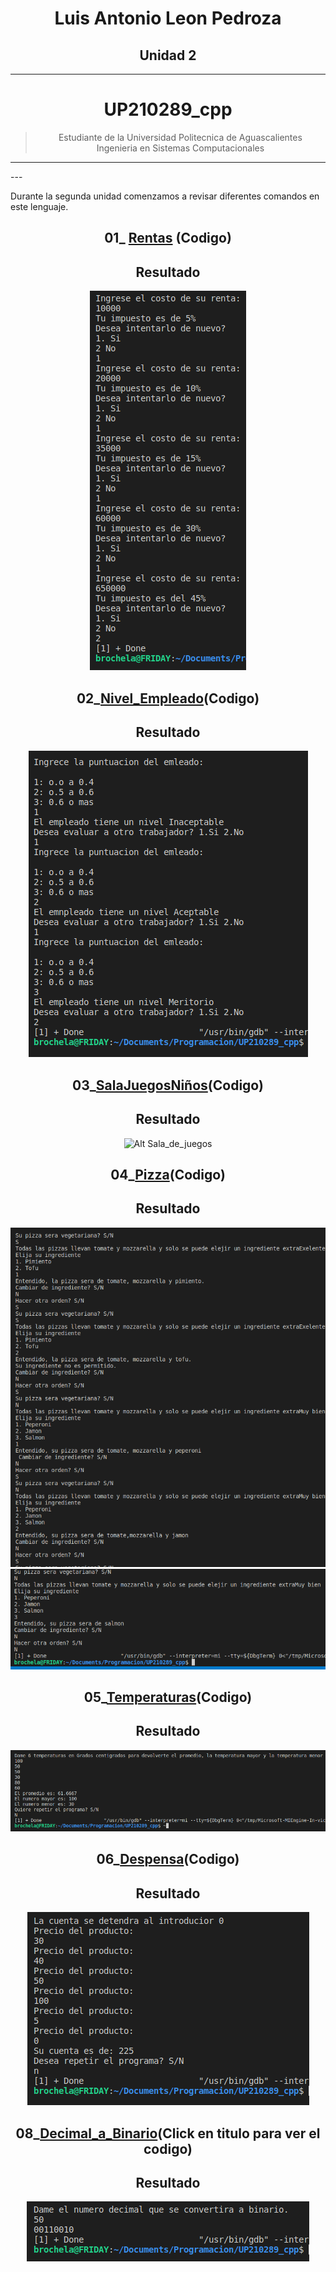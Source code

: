 <center>

# **Luis Antonio Leon Pedroza**  
## **Unidad 2**
---
# UP210289_cpp
>Estudiante de la Universidad Politecnica de Aguascalientes  
> Ingenieria en Sistemas Computacionales 
---

</center>
---

Durante la segunda unidad comenzamos a revisar diferentes comandos en este lenguaje.

<center>

## 01_  [Rentas](https://github.com/up210289/UP210289_cpp/blob/main/U2/01_renta.cpp) (Codigo)


<h2>Resultado</h2>



![Alt Rentas](../Imagenes/RENTA.png)

## 02_[Nivel_Empleado](https://github.com/up210289/UP210289_cpp/blob/main/U2/02_Nivel_empleado.cpp)(Codigo)



<h2>Resultado</h2>



![Alt Nivel_Empleados](../Imagenes/Nivel_de_empleado.png)

## 03_[SalaJuegosNiños](https://github.com/up210289/UP210289_cpp/blob/main/U2/03_SalaJuegosNinos.cpp)(Codigo)


<h2>Resultado</h2>


![Alt Sala_de_juegos](../Imagenes/SalaJuegosNi%C3%B1os.png)

## 04_[Pizza](https://github.com/up210289/UP210289_cpp/blob/main/U2/04_Pizza.cpp)(Codigo)


<h2>Resultado</h2>


![Alt Pizza](../Imagenes/pizza1.png)
![Alt Pizza2](../Imagenes/pizza2.png)

## 05_[Temperaturas](https://github.com/up210289/UP210289_cpp/blob/main/U2/05_temperaturas.cpp)(Codigo)


<h2>Resultado</h2>


![Alt Temperatura](../Imagenes/temperatura.png)

## 06_[Despensa](https://github.com/up210289/UP210289_cpp/blob/main/U2/06_Despensa.cpp)(Codigo)


<h2>Resultado</h2>


![Alt Despensa](../Imagenes/Despensa.png)

## 08_[Decimal_a_Binario](https://github.com/up210289/UP210289_cpp/blob/main/U2/08_Decimal_Binario.cpp)(Click en titulo para ver el codigo)


<h2>Resultado</h2>


![Alt Deciam_a_binario](../Imagenes/Decima_a_binario.png)

</center>







